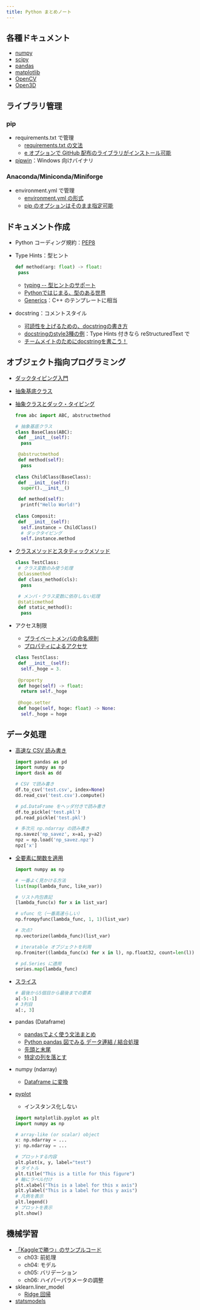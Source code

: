 ```yaml
---
title: Python まとめノート
---
```


## 各種ドキュメント

- [numpy](https://numpy.org/devdocs/reference/index.html)
- [scipy](https://docs.scipy.org/doc/scipy/reference/index.html)
- [pandas](https://pandas.pydata.org/docs/reference/index.html)
- [matplotlib](https://matplotlib.org/stable/api/index)
- [OpenCV](https://docs.opencv.org/4.x/)
- [Open3D](http://www.open3d.org/docs/release/)

## ライブラリ管理

### pip

- requirements.txt で管理
  - [requirements.txt の文法](https://pip.pypa.io/en/stable/reference/requirements-file-format)
  - [e オプションで GitHub 配布のライブラリがインストール可能](https://qiita.com/jkawamoto/items/32a57be3cf7b10c18d50)
- [pipwin](https://github.com/lepisma/pipwin)：Windows 向けバイナリ

### Anaconda/Miniconda/Miniforge

- environment.yml で管理
  - [environment.yml の形式](https://conda.io/projects/conda/en/latest/user-guide/tasks/manage-environments.html#create-env-file-manually)
  - [pip のオプションはそのまま指定可能](https://stackoverflow.com/questions/60410173/how-do-i-specify-a-pip-find-links-option-in-a-conda-environment-file)

## ドキュメント作成

- Python コーディング規約：[PEP8](https://qiita.com/simonritchie/items/bb06a7521ae6560738a7)
- Type Hints：型ヒント

  ```python
  def method(arg: float) -> float:
   pass
  ```

  - [typing -- 型ヒントのサポート](https://docs.python.org/ja/3/library/typing.html)
  - [Pythonではじまる、型のある世界](https://qiita.com/icoxfog417/items/c17eb042f4735b7924a3)
  - [Generics](https://docs.python.org/ja/3/library/typing.html#generics)：C++ のテンプレートに相当

- docstring：コメントスタイル
  - [可読性を上げるための、docstringの書き方](https://qiita.com/simonritchie/items/49e0813508cad4876b5a)
  - [docstringのstyle3種の例](https://qiita.com/yokoc1322/items/ebf25c9cb779ff5ebc9c)：Type Hints 付きなら reStructuredText で
  - [チームメイトのためにdocstringを書こう！](https://www.slideshare.net/cocodrips/docstring-pyconjp2019)

## オブジェクト指向プログラミング

- [ダックタイピング入門](https://code-graffiti.com/duck-typing-in-python/)
- [抽象基底クラス](https://docs.python.org/ja/3/library/abc.html)
- [抽象クラスとダック・タイピング](https://qiita.com/kaneshin/items/269bc5f156d86f8a91c4)

  ```python
  from abc import ABC, abstructmethod
  
  # 抽象基底クラス
  class BaseClass(ABC):
   def __init__(self):
    pass
  
   @abstructmethod
   def method(self):
    pass
   
  class ChildClass(BaseClass):
   def __init__(self):
    super().__init__()
  
   def method(self):
    printf("Hello World!")
   
  class Composit:
   def __init__(self):
    self.instance = ChildClass()
    # ダックタイピング
    self.instance.method
  ```

- [クラスメソッドとスタティックメソッド](https://qiita.com/1plus4/items/b37ec6ea90569ffdebfe)

  ```python
  class TestClass:
   # クラス変数のみ使う処理
   @classmethod
   def class_method(cls):
    pass
  
   # メンバ・クラス変数に依存しない処理
   @staticmethod
   def static_method():
    pass
  ```

- アクセス制限
  - [プライベートメンバの命名規則](https://www.python.ambitious-engineer.com/archives/323)
  - [プロパティによるアクセサ](https://qiita.com/okuhiiro/items/6a2378215f7160291da6)

  ```python
  class TestClass:
   def __init__(self):
    self._hoge = 3.
     
   @property
   def hoge(self) -> float:
    return self._hoge
     
   @hoge.setter
   def hoge(self, hoge: float) -> None:
    self._hoge = hoge
  ```

## データ処理

- [高速な CSV 読み書き](https://tinyurl.com/yfntbf9c)

  ```python
  import pandas as pd
  import numpy as np
  import dask as dd
  
  # CSV で読み書き
  df.to_csv('test.csv', index=None)
  dd.read_csv('test.csv').compute()
  
  # pd.DataFrame をヘッダ付きで読み書き
  df.to_pickle('test.pkl')
  pd.read_pickle('test.pkl')
  
  # 多次元 np.ndarray の読み書き
  np.savez('np_savez', x=a1, y=a2)
  npz = np.load('np_savez.npz')
  npz['x']
  ```

- [全要素に関数を適用](https://qiita.com/ysk24ok/items/6736c8d8cc6eb06c6aa1)

  ```python
  import numpy as np
  
  # 一番よく見かける方法
  list(map(lambda_func, like_var))
  
  # リスト内包表記
  [lambda_func(x) for x in list_var]
  
  # ufunc 化（一番高速らしい）
  np.frompyfunc(lambda_func, 1, 1)(list_var)
  
  # 次点?
  np.vectorize(lambda_func)(list_var)
  
  # iteratable オブジェクトを利用
  np.fromiter((lambda_func(x) for x in l), np.float32, count=len(l))
  
  # pd.Series に適用
  series.map(lambda_func)
  ```

- [スライス](https://note.nkmk.me/python-numpy-ndarray-slice/)

  ```python
  # 最後から5個目から最後までの要素
  a[-5:-1]
  # 3列目
  a[:, 3]
  ```

- pandas (Dataframe)
  - [pandasでよく使う文法まとめ](https://qiita.com/okadate/items/7b9620a5e64b4e906c42)
  - [Python pandas 図でみる データ連結 / 結合処理](http://sinhrks.hatenablog.com/entry/2015/01/28/073327)
  - [先頭と末尾](https://note.nkmk.me/python-pandas-head-tail/)
  - [特定の列を落とす](https://note.nkmk.me/python-pandas-drop/)
- numpy (ndarray)
  - [Dataframe に変換](https://note.nkmk.me/python-pandas-numpy-conversion/)
- [pyplot](https://qiita.com/KntKnk0328/items/5ef40d9e77308dd0d0a4)
  - インスタンス化しない

  ```python
  import matplotlib.pyplot as plt
  import numpy as np
  
  # array-like (or scalar) object
  x: np.ndarray = ...
  y: np.ndarray = ...
  
  # プロットする内容
  plt.plot(x, y, label="test")
  # タイトル
  plt.title("This is a title for this figure")
  # 軸にラベル付け
  plt.xlabel("This is a label for this x axis")
  plt.ylabel("This is a label for this y axis")
  # 凡例を表示
  plt.legend()
  # プロットを表示
  plt.show()
  ```

## 機械学習

- [「Kaggleで勝つ」のサンプルコード](https://github.com/gnkm/kagglebook)
  - ch03: 前処理
  - ch04: モデル
  - ch05: バリデーション
  - ch06: ハイパーパラメータの調整
- sklearn.liner_model
  - [Ridge 回帰](https://scikit-learn.org/stable/modules/generated/sklearn.linear_model.Ridge.html)
- [statsmodels](https://www.statsmodels.org/stable/index.html)
